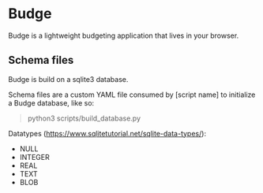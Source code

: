 # Budge

Budge is a lightweight budgeting application that lives in your browser.



## Schema files

Budge is build on a sqlite3 database.

Schema files are a custom YAML file consumed by [script name] to initialize
a Budge database, like so:
  > python3 scripts/build_database.py

Datatypes (https://www.sqlitetutorial.net/sqlite-data-types/):
  - NULL
  - INTEGER
  - REAL
  - TEXT
  - BLOB